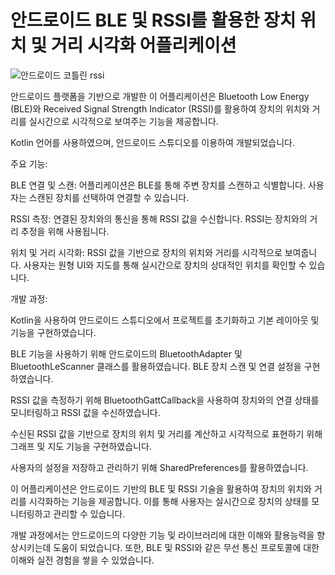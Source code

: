 # 안드로이드 BLE 및 RSSI를 활용한 장치 위치 및 거리 시각화 어플리케이션
![안드로이드 코틀린 rssi](https://github.com/GH1014/Android_BLE_Rssi_Kotlin/assets/95550744/391d48e1-4b2f-4d65-8962-be347758cc1f)


안드로이드 플랫폼을 기반으로 개발한 이 어플리케이션은 Bluetooth Low Energy (BLE)와 Received Signal Strength Indicator (RSSI)를 활용하여 장치의 위치와 거리를 실시간으로 시각적으로 보여주는 기능을 제공합니다.

Kotlin 언어를 사용하였으며, 안드로이드 스튜디오를 이용하여 개발되었습니다.


주요 기능:


BLE 연결 및 스캔: 어플리케이션은 BLE를 통해 주변 장치를 스캔하고 식별합니다. 사용자는 스캔된 장치를 선택하여 연결할 수 있습니다.

RSSI 측정: 연결된 장치와의 통신을 통해 RSSI 값을 수신합니다. RSSI는 장치와의 거리 추정을 위해 사용됩니다.

위치 및 거리 시각화: RSSI 값을 기반으로 장치의 위치와 거리를 시각적으로 보여줍니다. 사용자는 원형 UI와 지도를 통해 실시간으로 장치의 상대적인 위치를 확인할 수 있습니다.


개발 과정:

Kotlin을 사용하여 안드로이드 스튜디오에서 프로젝트를 초기화하고 기본 레이아웃 및 기능을 구현하였습니다.

BLE 기능을 사용하기 위해 안드로이드의 BluetoothAdapter 및 BluetoothLeScanner 클래스를 활용하였습니다. BLE 장치 스캔 및 연결 설정을 구현하였습니다.

RSSI 값을 측정하기 위해 BluetoothGattCallback을 사용하여 장치와의 연결 상태를 모니터링하고 RSSI 값을 수신하였습니다.

수신된 RSSI 값을 기반으로 장치의 위치 및 거리를 계산하고 시각적으로 표현하기 위해 그래프 및 지도 기능을 구현하였습니다.

사용자의 설정을 저장하고 관리하기 위해 SharedPreferences를 활용하였습니다.





이 어플리케이션은 안드로이드 기반의 BLE 및 RSSI 기술을 활용하여 장치의 위치와 거리를 시각화하는 기능을 제공합니다. 이를 통해 사용자는 실시간으로 장치의 상태를 모니터링하고 관리할 수 있습니다.

개발 과정에서는 안드로이드의 다양한 기능 및 라이브러리에 대한 이해와 활용능력을 향상시키는데 도움이 되었습니다. 또한, BLE 및 RSSI와 같은 무선 통신 프로토콜에 대한 이해와 실전 경험을 쌓을 수 있었습니다.

